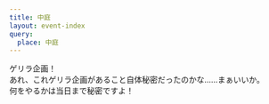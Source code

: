 ```yaml
---
title: 中庭
layout: event-index
query:
  place: 中庭
---
```


ゲリラ企画！  
あれ、これゲリラ企画があること自体秘密だったのかな……まぁいいか。  
何をやるかは当日まで秘密ですよ！